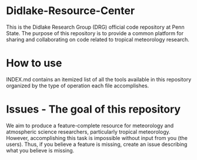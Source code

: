 # Didlake-Resource-Center
This is the Didlake Research Group (DRG) official code repository at Penn State. The purpose of this repository is to provide a common platform for sharing and collaborating on code related to tropical meteorology research. 

# How to use
INDEX.md contains an itemized list of all the tools available in this repository organized by the type of operation each file accomplishes. 

# Issues - The goal of this repository
We aim to produce a feature-complete resource for meteorology and atmospheric science researchers, particularly tropical meteorology. However, accomplishing this task is impossible without input from you (the users). Thus, if you believe a feature is missing, create an issue describing what you believe is missing. 


